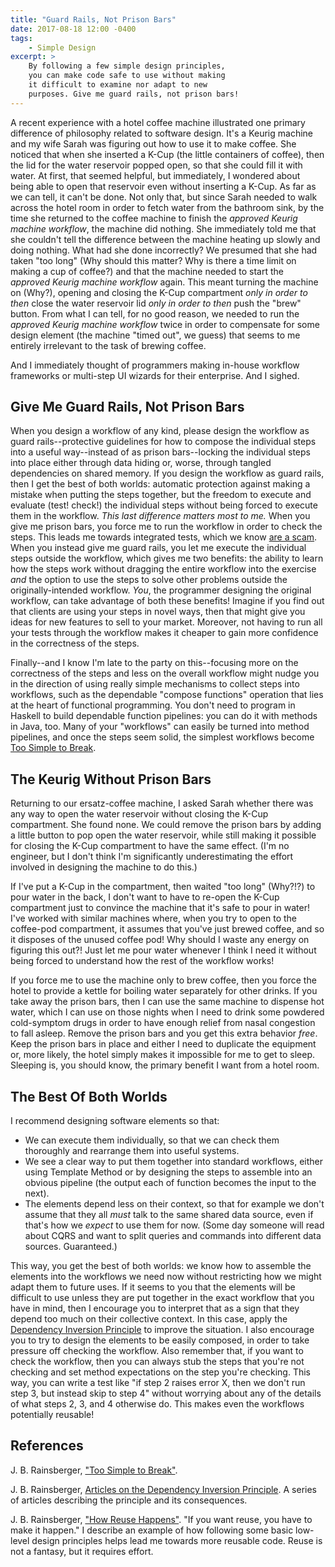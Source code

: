 ```yaml
---
title: "Guard Rails, Not Prison Bars"
date: 2017-08-18 12:00 -0400
tags:
    - Simple Design
excerpt: >
    By following a few simple design principles,
    you can make code safe to use without making
    it difficult to examine nor adapt to new
    purposes. Give me guard rails, not prison bars!
---
```


A recent experience with a hotel coffee machine illustrated one primary difference of philosophy related to software design. It's a Keurig machine and my wife Sarah was figuring out how to use it to make coffee. She noticed that when she inserted a K-Cup (the little containers of coffee), then the lid for the water reservoir popped open, so that she could fill it with water. At first, that seemed helpful, but immediately, I wondered about being able to open that reservoir even without inserting a K-Cup. As far as we can tell, it can't be done. Not only that, but since Sarah needed to walk across the hotel room in order to fetch water from the bathroom sink, by the time she returned to the coffee machine to finish the _approved Keurig machine workflow_, the machine did nothing. She immediately told me that she couldn't tell the difference between the machine heating up slowly and doing nothing. What had she done incorrectly? We presumed that she had taken "too long" (Why should this matter? Why is there a time limit on making a cup of coffee?) and that the machine needed to start the _approved Keurig machine workflow_ again. This meant turning the machine on (Why?), opening and closing the K-Cup compartment _only in order to then_ close the water reservoir lid _only in order to then_ push the "brew" button. From what I can tell, for no good reason, we needed to run the _approved Keurig machine workflow_ twice in order to compensate for some design element (the machine "timed out", we guess) that seems to me entirely irrelevant to the task of brewing coffee.

And I immediately thought of programmers making in-house workflow frameworks or multi-step UI wizards for their enterprise. And I sighed.

## Give Me Guard Rails, Not Prison Bars

When you design a workflow of any kind, please design the workflow as guard rails--protective guidelines for how to compose the individual steps into a useful way--instead of as prison bars--locking the individual steps into place either through data hiding or, worse, through tangled dependencies on shared memory. If you design the workflow as guard rails, then I get the best of both worlds: automatic protection against making a mistake when putting the steps together, but the freedom to execute and evaluate (test! check!) the individual steps without being forced to execute them in the workflow. _This last difference matters most to me._ When you give me prison bars, you force me to run the workflow in order to check the steps. This leads me towards integrated tests, which we know [are a scam](https://integrated-tests-are-a-scam.jbrains.ca). When you instead give me guard rails, you let me execute the individual steps outside the workflow, which gives me two benefits: the ability to learn how the steps work without dragging the entire workflow into the exercise _and_ the option to use the steps to solve other problems outside the originally-intended workflow. _You_, the programmer designing the original workflow, can take advantage of both these benefits! Imagine if you find out that clients are using your steps in novel ways, then that might give you ideas for new features to sell to your market. Moreover, not having to run all your tests through the workflow makes it cheaper to gain more confidence in the correctness of the steps.

Finally--and I know I'm late to the party on this--focusing more on the correctness of the steps and less on the overall workflow might nudge you in the direction of using really simple mechanisms to collect steps into workflows, such as the dependable "compose functions" operation that lies at the heart of functional programming. You don't need to program in Haskell to build dependable function pipelines: you can do it with methods in Java, too. Many of your "workflows" can easily be turned into method pipelines, and once the steps seem solid, the simplest workflows become [Too Simple to Break](#references).

## The Keurig Without Prison Bars

Returning to our ersatz-coffee machine, I asked Sarah whether there was any way to open the water reservoir without closing the K-Cup compartment. She found none. We could remove the prison bars by adding a little button to pop open the water reservoir, while still making it possible for closing the K-Cup compartment to have the same effect. (I'm no engineer, but I don't think I'm significantly underestimating the effort involved in designing the machine to do this.)

If I've put a K-Cup in the compartment, then waited "too long" (Why?!?) to pour water in the back, I don't want to have to re-open the K-Cup compartment just to convince the machine that it's safe to pour in water! I've worked with similar machines where, when you try to open to the coffee-pod compartment, it assumes that you've just brewed coffee, and so it disposes of the unused coffee pod! Why should I waste any energy on figuring this out?! Just let me pour water whenever I think I need it without being forced to understand how the rest of the workflow works!

If you force me to use the machine only to brew coffee, then you force the hotel to provide a kettle for boiling water separately for other drinks. If you take away the prison bars, then I can use the same machine to dispense hot water, which I can use on those nights when I need to drink some powdered cold-symptom drugs in order to have enough relief from nasal congestion to fall asleep. Remove the prison bars and you get this extra behavior _free_. Keep the prison bars in place and either I need to duplicate the equipment or, more likely, the hotel simply makes it impossible for me to get to sleep. Sleeping is, you should know, the primary benefit I want from a hotel room.

## The Best Of Both Worlds

I recommend designing software elements so that:

+ We can execute them individually, so that we can check them thoroughly and rearrange them into useful systems.
+ We see a clear way to put them together into standard workflows, either using Template Method or by designing the steps to assemble into an obvious pipeline (the output each of function becomes the input to the next).
+ The elements depend less on their context, so that for example we don't assume that they all _must_ talk to the same shared data source, even if that's how we _expect_ to use them for now. (Some day someone will read about CQRS and want to split queries and commands into different data sources. Guaranteed.)

This way, you get the best of both worlds: we know how to assemble the elements into the workflows we need now without restricting how we might adapt them to future uses. If it seems to you that the elements will be difficult to use unless they are put together in the exact workflow that you have in mind, then I encourage you to interpret that as a sign that they depend too much on their collective context. In this case, apply the [Dependency Inversion Principle](https://dependency-inversion-principle.jbrains.ca) to improve the situation. I also encourage you to try to design the elements to be easily composed, in order to take pressure off checking the workflow. Also remember that, if you want to check the workflow, then you can always stub the steps that you're not checking and set method expectations on the step you're checking. This way, you can write a test like "if step 2 raises error X, then we don't run step 3, but instead skip to step 4" without worrying about any of the details of what steps 2, 3, and 4 otherwise do. This makes even the workflows potentially reusable!


## References

J. B. Rainsberger, ["Too Simple to Break"](https://junit.org/junit4/faq.html#best_3).

J. B. Rainsberger, [Articles on the Dependency Inversion Principle](https://dependency-inversion-principle.jbrains.ca). A series of articles describing the principle and its consequences.

J. B. Rainsberger, ["How Reuse Happens"](/permalink/how-reuse-happens). "If you want reuse, you have to make it happen." I describe an example of how following some basic low-level design principles helps lead me towards more reusable code. Reuse is not a fantasy, but it requires effort.
